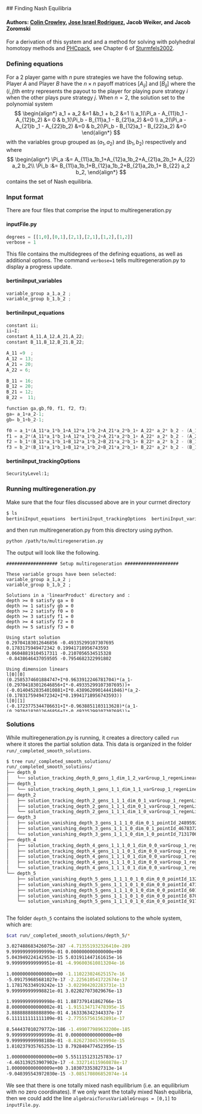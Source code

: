 <link rel="stylesheet" href="modest.css">
<style>
pre, code, pre code {
  max-height: 400px;
}
</style>
## Finding Nash Equilibria

#### Authors: [Colin Crowley](https://sites.google.com/view/colincrowley/home), [Jose Israel Rodriguez](https://www.math.wisc.edu/~jose/), Jacob Weiker, and Jacob Zoromski

For a derivation of this system and and a method for solving with 
polyhedral homotopy methods and [PHCpack](https://homepages.math.uic.edu/~jan/PHCpack/phcpack.html), see Chapter 6 of [Sturmfels2002](https://math.berkeley.edu/~bernd/cbms.pdf). 


### Defining equations
For a 2 player game with $n$ pure strategies we have the following setup. 
Player $A$ and Player $B$ have the $n\times n$ payoff matrices $[A_{ij}]$  and $[B_{ij}]$ 
where the $(i,j)$th entry represents the payout to the player for playing pure strategy $i$
when the other plays pure strategy $j$.
When $n = 2$,  the solution set to the polynomial system 
$$
\begin{align*}
a_1 + a_2 &=1  				&b_1 + b_2  &=1  \\
 a_1(\Pi_a - A_{11}b_1 - A_{12}b_2) &= 0 & b_1(\Pi_b - B_{11}a_1 - B_{21}a_2) &=0 \\
a_2(\Pi_a - A_{21}b _1 - A_{22}b_2) &=0  & b_2(\Pi_b - B_{12}a_1 - B_{22}a_2) &=0  
\end{align*}
$$
with the variables group grouped as $(a_1,a_2)$ and $(b_1,b_2)$ respectively
and 
where 
$$
\begin{align*}
\Pi_a :&= A_{11}a_1b_1+A_{12}a_1b_2+A_{21}a_2b_1+ A_{22} a_2 b_2\\
\Pi_b :&= B_{11}a_1b_1+B_{12}a_1b_2+B_{21}a_2b_1+ B_{22} a_2 b_2,
\end{align*}
$$
contains the set of Nash equilibria.

### Input format

There are four files that comprise the input to multiregeneration.py

#### inputFile.py
```python
degrees = [[1,0],[0,1],[2,1],[2,1],[1,2],[1,2]]
verbose = 1
```
This file contains the multidegrees of the defining equations, as well 
as additional options. The command `verbose=1` tells 
multiregeneration.py to display a progress update.

#### bertiniInput_variables
```c
variable_group a_1,a_2 ;
variable_group b_1,b_2 ;
```
#### bertiniInput_equations
```c
constant ii;
ii=I;
constant A_11,A_12,A_21,A_22;
constant B_11,B_12,B_21,B_22;

A_11 =9  ;
A_12 = 13;
A_21 = 20;
A_22 = 6;

B_11 = 16;
B_12 = 20;
B_21 = 12;
B_22 =  11;

function ga,gb,f0, f1, f2, f3;
ga= a_1+a_2-1;
gb= b_1+b_2-1;

f0 = a_1*(A_11*a_1*b_1+A_12*a_1*b_2+A_21*a_2*b_1+ A_22* a_2* b_2 - (A_11*b_1 + A_12*b_2) );
f1 = a_2*(A_11*a_1*b_1+A_12*a_1*b_2+A_21*a_2*b_1+ A_22* a_2* b_2 - (A_21*b_1 + A_22*b_2) );
f2 = b_1*(B_11*a_1*b_1+B_12*a_1*b_2+B_21*a_2*b_1+ B_22* a_2* b_2 - (B_11*a_1 + B_21*a_2) ) ;
f3 = b_2*(B_11*a_1*b_1+B_12*a_1*b_2+B_21*a_2*b_1+ B_22* a_2* b_2 - (B_12*a_1 + B_22*a_2) ) ;
```
#### bertiniInput_trackingOptions
```
SecurityLevel:1;
```

### Running multiregeneration.py

Make sure that the four files discussed above are in your currnet 
directory
```bash
$ ls
bertiniInput_equations  bertiniInput_trackingOptions  bertiniInput_variables  inputFile.py
```
and then run multiregeneration.py from this directory using python.
```bash
python /path/to/multiregeneration.py
```
The output will look like the following.
```
################### Setup multiregeneration ####################

These variable groups have been selected:
variable_group a_1,a_2 ;
variable_group b_1,b_2 ;

Solutions in a 'linearProduct' directory and :
depth >= 0 satisfy ga = 0
depth >= 1 satisfy gb = 0
depth >= 2 satisfy f0 = 0
depth >= 3 satisfy f1 = 0
depth >= 4 satisfy f2 = 0
depth >= 5 satisfy f3 = 0

Using start solution
0.29704183012646856 -0.49335299107307695
0.1783175949472342 0.19941718956743593
0.06048819104517311 -0.2107056534515328
-0.8438646437059505 -0.7954682322991802

Using dimension linears
l[0][0]
(0.2585374601884747+I*0.9633912246781704)*(a_1-(0.29704183012646856+I*-0.49335299107307695))+(-0.01404528354010881+I*0.43896209014441046)*(a_2-(0.1783175949472342+I*0.19941718956743593))
l[0][1]
(-0.1723775344786631+I*-0.9638851103113628)*(a_1-(0.29704183012646856+I*-0.49335299107307695))+(0.49387237948662666+I*0.8504295826535218)*(a_2-(0.1783175949472342+I*0.19941718956743593))
l[1][0]
(-0.5141628339427617+I*0.7889931484511168)*(b_1-(0.06048819104517311+I*-0.2107056534515328))+(0.5564963134261249+I*-0.25906055695185826)*(b_2-(-0.8438646437059505+I*-0.7954682322991802))
l[1][1]
(0.2781761709219086+I*-0.21120951896437168)*(b_1-(0.06048819104517311+I*-0.2107056534515328))+(0.41809929700001147+I*-0.19264458450503752)*(b_2-(-0.8438646437059505+I*-0.7954682322991802))

Using degree linears
(0.22805827691445035 + I*0.8810463398474311)*a_1+(-0.4464479320395307 + I*0.5599990609543744)*a_2+(-0.8373451659784759 + I*0.28078955313164067)
(0.9177448268164794 + I*-0.4824543070794738)*a_1+(-0.2879263338826379 + I*-0.9078391097328673)*a_2+(-0.5958521675380284 + I*0.5394692543127582)
(0.07353010851731612 + I*-0.6309451816100575)*b_1+(0.2981466772195136 + I*0.5680786151770629)*b_2+(-0.23047680041048113 + I*0.4748886260384717)
(0.9705631471879137 + I*-0.5820153201956337)*b_1+(-0.5129098919881647 + I*0.30606331965898637)*b_2+(-0.29154312082316447 + I*-0.19779137689827642)
exploring tree in order depthFirst

################### Starting multiregeneration ####################

PROGRESS
Depth 0: 1
Depth 1: 1
Depth 2: 3
Depth 3: 3
Depth 4: 5
Depth 5: 5

----------------------------------------------------------------
| # smooth isolated solutions  | # of general linear equations |
| found                        | added with variables in group |
----------------------------------------------------------------
                               | 0  1
----------------------------------------------------------------
  5                              0  0  
Done.
```

### Solutions
While multiregeneration.py is running, it creates a directory called 
`run` where it stores the partial solution data. This data is 
organized in the folder `run/_completed_smooth_solutions`.
```bash
$ tree run/_completed_smooth_solutions/
run/_completed_smooth_solutions/
├── depth_0
│   └── solution_tracking_depth_0_gens_1_dim_1_2_varGroup_1_regenLinear_1_pointId_999166306418_123674091215
├── depth_1
│   └── solution_tracking_depth_1_gens_1_1_dim_1_1_varGroup_1_regenLinear_1_pointId_123674091215_571837852155
├── depth_2
│   ├── solution_tracking_depth_2_gens_1_1_1_dim_0_1_varGroup_1_regenLinear_1_pointId_571837852155_248959257075
│   ├── solution_tracking_depth_2_gens_1_1_1_dim_0_1_varGroup_1_regenLinear_1_pointId_571837852155_467837258827
│   └── solution_tracking_depth_2_gens_1_1_1_dim_1_0_varGroup_1_regenLinear_1_pointId_571837852155_713170692613
├── depth_3
│   ├── solution_vanishing_depth_3_gens_1_1_1_0_dim_0_1_pointId_248959257075_248959257075
│   ├── solution_vanishing_depth_3_gens_1_1_1_0_dim_0_1_pointId_467837258827_467837258827
│   └── solution_vanishing_depth_3_gens_1_1_1_0_dim_1_0_pointId_713170692613_713170692613
├── depth_4
│   ├── solution_tracking_depth_4_gens_1_1_1_0_1_dim_0_0_varGroup_1_regenLinear_1_pointId_248959257075_473775690656
│   ├── solution_tracking_depth_4_gens_1_1_1_0_1_dim_0_0_varGroup_1_regenLinear_1_pointId_248959257075_917556880335
│   ├── solution_tracking_depth_4_gens_1_1_1_0_1_dim_0_0_varGroup_1_regenLinear_1_pointId_467837258827_132778330808
│   ├── solution_tracking_depth_4_gens_1_1_1_0_1_dim_0_0_varGroup_1_regenLinear_1_pointId_467837258827_870108075393
│   └── solution_tracking_depth_4_gens_1_1_1_0_1_dim_0_0_varGroup_1_regenLinear_1_pointId_713170692613_601058697586
└── depth_5
    ├── solution_vanishing_depth_5_gens_1_1_1_0_1_0_dim_0_0_pointId_132778330808_132778330808
    ├── solution_vanishing_depth_5_gens_1_1_1_0_1_0_dim_0_0_pointId_473775690656_473775690656
    ├── solution_vanishing_depth_5_gens_1_1_1_0_1_0_dim_0_0_pointId_601058697586_601058697586
    ├── solution_vanishing_depth_5_gens_1_1_1_0_1_0_dim_0_0_pointId_870108075393_870108075393
    └── solution_vanishing_depth_5_gens_1_1_1_0_1_0_dim_0_0_pointId_917556880335_917556880335

6 directories, 18 files
```

The folder `depth_5` contains the isolated solutions to the whole 
system, which are:
```bash
$cat run/_completed_smooth_solutions/depth_5/*

3.027488683426075e-287 -4.713551932326410e-289
9.999999999999999e-01 0.000000000000000e+00
5.043949224142953e-15 5.031911447161615e-16
9.999999999999951e-01 -4.996003610813204e-16

1.000000000000000e+00 -1.110223024625157e-16
-5.091759685681027e-17 -2.225610541722674e-17
1.178176334919242e-13 -3.022904202283731e-13
9.999999999998821e-01 3.022027073029676e-13

1.999999999999998e-01 1.887379141862766e-15
8.000000000000002e-01 -1.915134717478395e-15
3.888888888888890e-01 4.163336342344337e-17
6.111111111111109e-01 -2.775557561562891e-17

8.544437010279772e-186 -1.499077989632200e-185
9.999999999999999e-01 0.000000000000000e+00
9.999999999998188e-01 -8.826273045769994e-15
1.810237935765253e-13 8.792840477452395e-15

1.000000000000000e+00 5.551115123125783e-17
-4.463139253907902e-17 -4.332714115960878e-17
1.000000000000009e+00 3.103073353827313e-14
-9.040395543972030e-15 -3.085170806852074e-14
```
We see that there is one totally mixed nash equilibrium (i.e. an 
equilibrium with no zero coordinates). If we only want the totally mixed 
Nash equilibria, then we could add the line 
`algebraicTorusVariableGroups = [0,1]` to `inputFile.py`.
